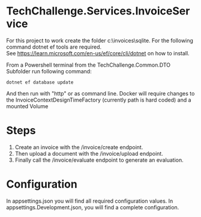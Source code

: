 # TechChallenge.Services.InvoiceService

For this project to work create the folder c:\invoices\sqlite. For the following command dotnet ef tools are required.\
See https://learn.microsoft.com/en-us/ef/core/cli/dotnet on how to install.

From a Powershell terminal from the TechChallenge.Common.DTO Subfolder run following command: 
```
dotnet ef database update
```

And then run with "http" or as command line. Docker will require changes to the InvoiceContextDesignTimeFactory (currently path is hard coded) and a mounted Volume

# Steps

1. Create an invoice with the /invoice/create endpoint.
2. Then upload a document with the /invoice/upload endpoint.
3. Finally call the /invoice/evaluate endpoint to generate an evaluation. 

# Configuration

In appsettings.json you will find all required configuration values. In appsettings.Development.json, you will find a complete configuration. 
